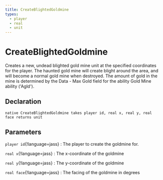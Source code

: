 ```yaml
---
title: CreateBlightedGoldmine
types:
  - player
  - real
  - unit
---
```


# CreateBlightedGoldmine
Creates a new, undead blighted gold mine unit at the specified coordinates for the player. The haunted gold mine will create blight around the area, and will become a normal gold mine when destroyed. The amount of gold in the mine is determined by the Data - Max Gold field for the ability Gold Mine ability ('Agld').

## Declaration

```jass
native CreateBlightedGoldmine takes player id, real x, real y, real face returns unit
```

## Parameters
`player id`{!language=jass}
: The player to create the goldmine for.

`real x`{!language=jass}
: The x-coordinate of the goldmine

`real y`{!language=jass}
: The y-coordinate of the goldmine

`real face`{!language=jass}
: The facing of the goldmine in degrees
